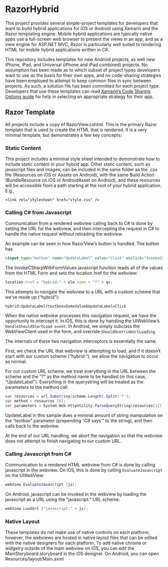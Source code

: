 RazorHybrid
===========
This project provides several simple-project templates for developers that want to build hybrid applications for iOS or Android using Xamarin and the Razor templating engine.  Mobile hybrid applications are typically native apps use a full-screen web browser to present the views in an app, and as a view engine for ASP.NET MVC, Razor is particularly well suited to rendering HTML for mobile hybrid applications written in C#.

This repository includes templates for new Android projects, as well new iPhone, iPad, and Universal (iPhone and iPad combined) projects.  No assumption has been made as to which subset of project types developers want to use as the basis for their own apps, and no code-sharing strategies have been employed to attempt to keep common files in sync between projects.  As such, a solution file has been committed for each project type.  Developers that use these templates can read [Xamarin’s Code Sharing Options guide](http://docs.xamarin.com/guides/cross-platform/application_fundamentals/building_cross_platform_applications/sharing_code_options/) for help in selecting an appropriate strategy for their app.

## Razor Template
All projects include a copy of RazorView.cshtml.  This is the primary Razor template that is used to create the HTML that is rendered. It is a very minimal template, but demonstrates a few key concepts:

### Static Content
This project includes a minimal style sheet intended to demonstrate how to include static content in your hybrid app.  Other static content, such as javascript files and images, can be included in the same folder as the .css file (Resources on iOS or Assets on Android), with the same Build Action (BundleResource on iOS or AndroidAsset on Android), and these resources will be accessible from a path starting at the root of your hybrid application. E.g.,
````
<link rel="stylesheet" href="style.css" />
````

### Calling C# from Javascript
Communication from a rendered webview calling back to C# is done by setting the URL for the webview, and then intercepting the request in C# to handle the native request without reloading the webview.  

An example can be seen in how RazorView’s button is handled.  The button has 
````html
<input type="button" name="UpdateLabel" value="Click" onclick="InvokeCSharpWithFormValues(this)" />
````

The InvokeCSharpWithFormValues javascript function reads all of the values from the HTML Form and sets the location.href for the webview:

````js
location.href = "hybrid:" + elm.name + "?" + qs;
````

This attempts to navigate the webview to a URL with a custom scheme that we’ve made up (“hybrid”):

````
hybrid:UpdateLabel?textbox=SomeValue&UpdateLabel=Click
````

When the native webview processes this navigation request, we have the opportunity to intercept it.  In iOS, this is done by handling the UIWebView’s `HandleShouldStartLoad event`.  In Android, we simply subclass the WebViewClient used in the form, and override `ShouldOverrideUrlLoading`.  

The internals of these two navigation interceptors is essentially the same.  

First, we check the URL that webview is attempting to load, and if it doesn’t start with our custom scheme (“hybrid:”), we allow the navigation to occur as normal.  

For our custom URL scheme, we treat everything in the URL between the scheme and the “?” as the method name to be handled (in this case, “UpdateLabel”).  Everything in the querystring will be treated as the parameters to the method call:

````csharp
var resources = url.Substring(scheme.Length).Split('?');
var method = resources [0];
var parameters = System.Web.HttpUtility.ParseQueryString(resources[1]);
````

UpdateLabel in this sample does a minimal amount of string manipulation on the “textbox” parameter (prepending “C# says’” to the string), and then calls back to the webview.

At the end of our URL handling, we abort the navigation so that the webview does not attempt to finish navigating to our custom URL.

### Calling Javascript from C#
Communication to a rendered HTML webview from C# is done by calling javascript in the webview.  On iOS, this is done by calling `EvaluateJavascript` on the UIWebView:  

````csharp
webView.EvaluateJavascript (js);
````

On Android, javascript can be invoked in the webview by loading the javascript as a URL using the “javascript:” URL scheme:

````csharp
webView.LoadUrl ("javascript:" + js);
````

### Native Layout
These templates do not make use of native controls on each platform; however, the webviews are hosted in native layout files that can be edited with the native designers for each platform.  To add native chrome or widgetry outside of the main webview on iOS, you can edit the MainStoryboard.storyboard in the iOS designer.  On Android, you can open  Resources/layout/Main.axml
